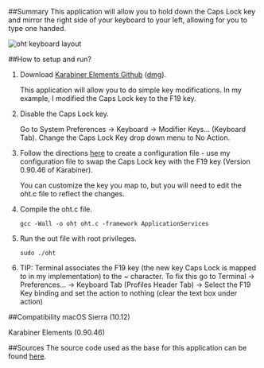 ##Summary
This application will allow you to hold down the Caps Lock key and mirror the right side of your keyboard to your left, allowing for you to type one handed.

![oht keyboard layout](https://cloud.githubusercontent.com/assets/10111341/19418832/52328d00-939a-11e6-969e-542ee74ee85a.jpg)


##How to setup and run?

1. Download [Karabiner Elements Github](https://github.com/tekezo/Karabiner-Elements) ([dmg](https://pqrs.org/latest/karabiner-elements-latest.dmg)).

      This application will allow you to do simple key modifications. In my example, I modified the Caps Lock key to the F19 key.

2. Disable the Caps Lock key.

      Go to System Preferences -> Keyboard -> Modifier Keys... (Keyboard Tab). Change the Caps Lock Key drop down menu to No Action.

3. Follow the directions [here](https://github.com/tekezo/Karabiner-Elements/blob/master/usage/README.md#how-to-configure-karabiner-elements) to create a configuration file - use my configuration file to swap the Caps Lock key with the F19 key (Version 0.90.46 of Karabiner).

      You can customize the key you map to, but you will need to edit the oht.c file to reflect the changes.

4. Compile the oht.c file.

      `gcc -Wall -o oht oht.c -framework ApplicationServices`

5. Run the out file with root privileges.

      `sudo ./oht`

6. TIP: Terminal associates the F19 key (the new key Caps Lock is mapped to in my implementation) to the ~ character. To fix this go to Terminal -> Preferences... -> Keyboard Tab (Profiles Header Tab) -> Select the F19 Key binding and set the action to nothing (clear the text box under action)

##Compatibility
macOS Sierra (10.12)

Karabiner Elements (0.90.46)


##Sources
The source code used as the base for this application can be found [here](http://osxbook.com/book/bonus/chapter2/alterkeys).

